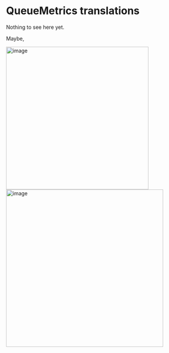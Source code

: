 # QueueMetrics translations

Nothing to see here yet.

Maybe,

<img width="388" alt="image" src="https://github.com/Loway/translation_queuemetrics/assets/1101849/e8ff68cd-af56-4dfc-a225-bc65d2dbdb23">



<img width="428" alt="image" src="https://github.com/Loway/translation_queuemetrics/assets/1101849/077e010f-acd0-48b4-9865-c75707889388">
